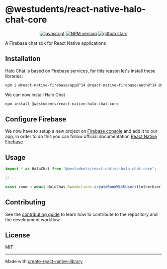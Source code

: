 # @westudents/react-native-halo-chat-core

<div align="center">

[![javascript][standard-westudents-badge]][standard-westudents]
[![NPM version][npmjs-badge]][npmjs-com]
[![github stars][github-repo-stars]][github-repo]

</div>

A Firebase chat sdk for React Native applications
## Installation

Halo Chat is based on Firebase services, for this reason let's install these libraries:


```sh
npm i @react-native-firebase/app@^14 @react-native-firebase/auth@^14 @react-native-firebase/firestore@^14 @react-native-firebase/storage@^14
```

We can now install Halo Chat

```sh
npm install @westudents/react-native-halo-chat-core
```

## Configure Firebase

We now have to setup a new project on [Firebase console](https://console.firebase.google.com/) and add it to our app, in order to do this you can follow official documentation [React Native Firebase](https://rnfirebase.io/)


## Usage

```js
import * as HaloChat from "@westudents/react-native-halo-chat-core";

// ...

const room = await HaloChat.RoomActions.createRoomWithUsers([otherUser])
```

## Contributing

See the [contributing guide](CONTRIBUTING.md) to learn how to contribute to the repository and the development workflow.

## License

MIT

---

Made with [create-react-native-library](https://github.com/callstack/react-native-builder-bob)


[npmjs-badge]: https://img.shields.io/npm/v/@westudents/react-native-halo-chat-core.svg?logo=npm
[npmjs-com]: https://www.npmjs.com/package/@westudents/react-native-halo-chat-core
[standard-westudents-badge]: https://img.shields.io/badge/sdk-westudents-orange.svg
[standard-westudents]: https://github.com/we-students/eslint-config-react-native

[github-repo-stars]: https://img.shields.io/github/stars/we-students/react-native-halo-chat-core?style=social
[github-repo]: https://github.com/we-students/react-native-halo-chat-chore